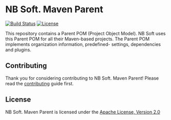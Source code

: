 # NB Soft. Maven Parent

[![Build Status](https://travis-ci.org/nbsoft/nbsoft-maven-parent.svg?branch=master)](https://travis-ci.org/nbsoft/nbsoft-maven-parent)
[![License](https://img.shields.io/github/license/nbsoft/nbsoft-maven-parent.svg)](http://www.apache.org/licenses/LICENSE-2.0.txt)

This repository contains a Parent POM (Project Object Model).
NB Soft uses this Parent POM for all their Maven-based projects.
The Parent POM implements organization information, predefined- settings, dependencies and plugins.

## Contributing

Thank you for considering contributing to NB Soft. Maven Parent! Please read the [contributing](CONTRIBUTING.md) guide first.

## License

NB Soft. Maven Parent is licensed under the [Apache License, Version 2.0](http://www.apache.org/licenses/LICENSE-2.0.txt)
